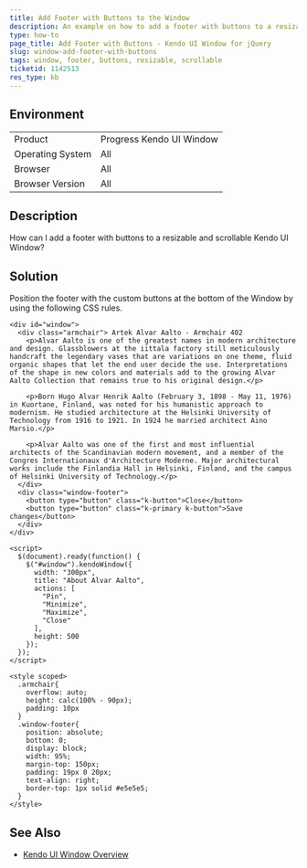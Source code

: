 ```yaml
---
title: Add Footer with Buttons to the Window
description: An example on how to add a footer with buttons to a resizable Kendo UI Window.
type: how-to
page_title: Add Footer with Buttons - Kendo UI Window for jQuery
slug: window-add-footer-with-buttons
tags: window, footer, buttons, resizable, scrollable
ticketid: 1142513
res_type: kb
---
```


## Environment

<table>
 <tr>
  <td>Product</td>
  <td>Progress Kendo UI Window</td>
 </tr>
 <tr>
  <td>Operating System</td>
  <td>All</td>
 </tr>
 <tr>
  <td>Browser</td>
  <td>All</td>
 </tr>
 <tr>
  <td>Browser Version</td>
  <td>All</td>
 </tr>
</table>

## Description

How can I add a footer with buttons to a resizable and scrollable Kendo UI Window?

## Solution

Position the footer with the custom buttons at the bottom of the Window by using the following CSS rules.  

```dojo
<div id="window">
  <div class="armchair"> Artek Alvar Aalto - Armchair 402
    <p>Alvar Aalto is one of the greatest names in modern architecture and design. Glassblowers at the iittala factory still meticulously handcraft the legendary vases that are variations on one theme, fluid organic shapes that let the end user decide the use. Interpretations of the shape in new colors and materials add to the growing Alvar Aalto Collection that remains true to his original design.</p>

    <p>Born Hugo Alvar Henrik Aalto (February 3, 1898 - May 11, 1976) in Kuortane, Finland, was noted for his humanistic approach to modernism. He studied architecture at the Helsinki University of Technology from 1916 to 1921. In 1924 he married architect Aino Marsio.</p>

    <p>Alvar Aalto was one of the first and most influential architects of the Scandinavian modern movement, and a member of the Congres Internationaux d'Architecture Moderne. Major architectural works include the Finlandia Hall in Helsinki, Finland, and the campus of Helsinki University of Technology.</p>
  </div>
  <div class="window-footer">
    <button type="button" class="k-button">Close</button>
    <button type="button" class="k-primary k-button">Save changes</button>
  </div>
</div>

<script>
  $(document).ready(function() {
    $("#window").kendoWindow({
      width: "300px",
      title: "About Alvar Aalto",
      actions: [
        "Pin",
        "Minimize",
        "Maximize",
        "Close"
      ],
      height: 500
    });        
  });
</script>

<style scoped>
  .armchair{
    overflow: auto;
    height: calc(100% - 90px);
    padding: 10px
  }
  .window-footer{
    position: absolute;
    bottom: 0;
    display: block;
    width: 95%;
    margin-top: 150px;
    padding: 19px 0 20px;
    text-align: right;
    border-top: 1px solid #e5e5e5;
  }
</style>
```

## See Also

* [Kendo UI Window Overview](https://docs.telerik.com/kendo-ui/controls/layout/window/overview)
